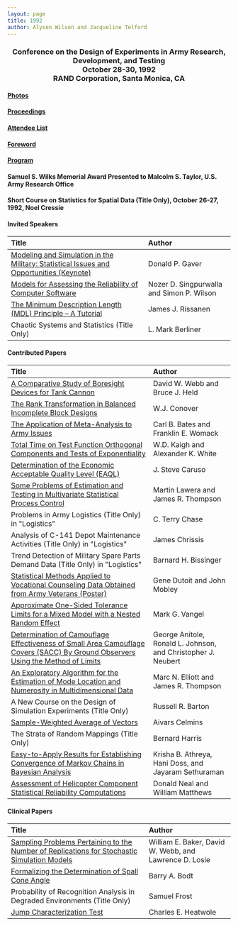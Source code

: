 ```yaml
---
layout: page
title: 1992
author: Alyson Wilson and Jacqueline Telford
---
```

<div align="center"><h3>Conference on the Design of Experiments in Army Research, Development, and Testing<br>
October 28-30, 1992<br>
RAND Corporation, Santa Monica, CA</h3></div>


#### [Photos](https://alysongwilson.github.io/ACAS/DOE5/1992.pdf)

#### [Proceedings](https://alysongwilson.github.io/ACAS/DOE5/DOE38.pdf#page=1)

#### [Attendee List](https://alysongwilson.github.io/ACAS/DOE5/DOE38.pdf#page=361)

#### [Foreword](https://alysongwilson.github.io/ACAS/DOE5/DOE38.pdf#page=3)

#### [Program](https://alysongwilson.github.io/ACAS/DOE5/DOE38.pdf#page=8)

#### Samuel S. Wilks Memorial Award Presented to Malcolm S. Taylor, U.S. Army Research Office

#### Short Course on Statistics for Spatial Data (Title Only), October 26-27, 1992, Noel Cressie

#### Invited Speakers

| Title | Author |
| :--- | :--- |
| [Modeling and Simulation in the Military: Statistical Issues and Opportunities (Keynote)](https://alysongwilson.github.io/ACAS/DOE5/DOE38.pdf#page=13) | Donald P. Gaver |
| [Models for Assessing the Reliability of Computer Software](https://alysongwilson.github.io/ACAS/DOE5/DOE38.pdf#page=149) | Nozer D. Singpurwalla and Simon P. Wilson |
| [The Minimum Description Length (MDL) Principle – A Tutorial](https://alysongwilson.github.io/ACAS/DOE5/DOE38.pdf#page=185) | James J. Rissanen |
| Chaotic Systems and Statistics (Title Only) | L. Mark Berliner |


#### Contributed Papers

| Title | Author |
| :--- | :--- |
| [A Comparative Study of Boresight Devices for Tank Cannon](https://alysongwilson.github.io/ACAS/DOE5/DOE38.pdf#page=43) | David W. Webb and Bruce J. Held |
| [The Rank Transformation in Balanced Incomplete Block Designs](https://alysongwilson.github.io/ACAS/DOE5/DOE38.pdf#page=53) | W.J. Conover |
| [The Application of Meta-Analysis to Army Issues](https://alysongwilson.github.io/ACAS/DOE5/DOE38.pdf#page=64) | Carl B. Bates and Franklin E. Womack |
| [Total Time on Test Function Orthogonal Components and Tests of Exponentiality](https://alysongwilson.github.io/ACAS/DOE5/DOE38.pdf#page=76) | W.D. Kaigh and Alexander K. White |
| [Determination of the Economic Acceptable Quality Level (EAQL)](https://alysongwilson.github.io/ACAS/DOE5/DOE38.pdf#page=98) | J. Steve Caruso |
| [Some Problems of Estimation and Testing in Multivariate Statistical Process Control](https://alysongwilson.github.io/ACAS/DOE5/DOE38.pdf#page=110) | Martin Lawera and James R. Thompson |
| Problems in Army Logistics (Title Only) in "Logistics" | C. Terry Chase |
| Analysis of C-141 Depot Maintenance Activities (Title Only) in "Logistics" | James Chrissis |
| Trend Detection of Military Spare Parts Demand Data (Title Only) in "Logistics" | Barnard H. Bissinger |
| [Statistical Methods Applied to Vocational Counseling Data Obtained from Army Veterans (Poster)](https://alysongwilson.github.io/ACAS/DOE5/DOE38.pdf#page=173) | Gene Dutoit and John Mobley |
| [Approximate One-Sided Tolerance Limits for a Mixed Model with a Nested Random Effect](https://alysongwilson.github.io/ACAS/DOE5/DOE38.pdf#page=213) | Mark G. Vangel |
| [Determination of Camouflage Effectiveness of Small Area Camouflage Covers (SACC) By Ground Observers Using the Method of Limits](https://alysongwilson.github.io/ACAS/DOE5/DOE38.pdf#page=227) | George Anitole, Ronald L. Johnson, and Christopher J. Neubert |
| [An Exploratory Algorithm for the Estimation of Mode Location and Numerosity in Multidimensional Data](https://alysongwilson.github.io/ACAS/DOE5/DOE38.pdf#page=239) | Marc N. Elliott and James R. Thompson |
| A New Course on the Design of Simulation Experiments (Title Only) | Russell R. Barton |
| [Sample-Weighted Average of Vectors](https://alysongwilson.github.io/ACAS/DOE5/DOE38.pdf#page=255) | Aivars Celmins |
| The Strata of Random Mappings (Title Only) | Bernard Harris |
| [Easy-to-Apply Results for Establishing Convergence of Markov Chains in Bayesian Analysis](https://alysongwilson.github.io/ACAS/DOE5/DOE38.pdf#page=272) | Krisha B. Athreya, Hani Doss, and Jayaram Sethuraman |
| [Assessment of Helicopter Component Statistical Reliability Computations](https://alysongwilson.github.io/ACAS/DOE5/DOE38.pdf#page=280) | Donald Neal and William Matthews |


#### Clinical Papers

| Title | Author |
| :--- | :--- |
| [Sampling Problems Pertaining to the Number of Replications for Stochastic Simulation Models](https://alysongwilson.github.io/ACAS/DOE5/DOE38.pdf#page=138) | William E. Baker, David W. Webb, and Lawrence D. Losie |
| [Formalizing the Determination of Spall Cone Angle](https://alysongwilson.github.io/ACAS/DOE5/DOE38.pdf#page=142) | Barry A. Bodt |
| Probability of Recognition Analysis in Degraded Environments (Title Only) | Samuel Frost |
| [Jump Characterization Test](https://alysongwilson.github.io/ACAS/DOE5/DOE38.pdf#page=268) | Charles E. Heatwole |
